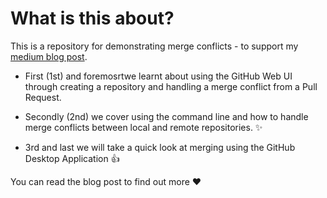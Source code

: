 # What is this about?

This is a repository for demonstrating merge conflicts - to support my [medium blog post](https://medium.com/@RedRoxProjects). 

* First (1st) and foremosrtwe learnt about using the GitHub Web UI through creating a repository and handling a merge conflict from a Pull Request. 

* Secondly (2nd) we cover using the command line and how to handle merge conflicts between local and remote repositories. :sparkles:

* 3rd and last we will take a quick look at merging using the GitHub Desktop Application :+1:

You can read the blog post to find out more :heart:
